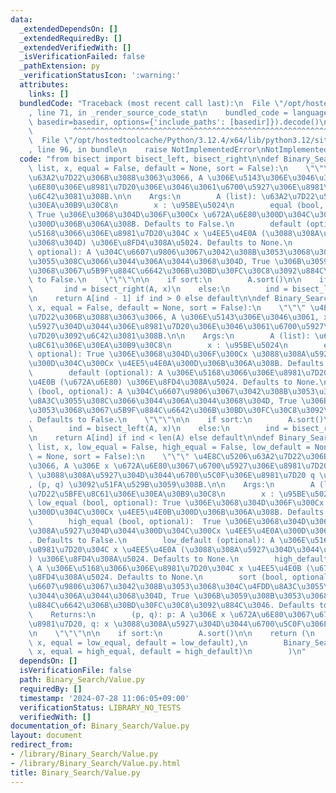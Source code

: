 ```yaml
---
data:
  _extendedDependsOn: []
  _extendedRequiredBy: []
  _extendedVerifiedWith: []
  _isVerificationFailed: false
  _pathExtension: py
  _verificationStatusIcon: ':warning:'
  attributes:
    links: []
  bundledCode: "Traceback (most recent call last):\n  File \"/opt/hostedtoolcache/Python/3.12.4/x64/lib/python3.12/site-packages/onlinejudge_verify/documentation/build.py\"\
    , line 71, in _render_source_code_stat\n    bundled_code = language.bundle(stat.path,\
    \ basedir=basedir, options={'include_paths': [basedir]}).decode()\n          \
    \         ^^^^^^^^^^^^^^^^^^^^^^^^^^^^^^^^^^^^^^^^^^^^^^^^^^^^^^^^^^^^^^^^^^^^^^^^^^^^^^^^^\n\
    \  File \"/opt/hostedtoolcache/Python/3.12.4/x64/lib/python3.12/site-packages/onlinejudge_verify/languages/python.py\"\
    , line 96, in bundle\n    raise NotImplementedError\nNotImplementedError\n"
  code: "from bisect import bisect_left, bisect_right\n\ndef Binary_Search_Low_Value(A:\
    \ list, x, equal = False, default = None, sort = False):\n    \"\"\" \u4E8C\u5206\
    \u63A2\u7D22\u306B\u3088\u3063\u3066, A \u306E\u5143\u306E\u3046\u3061, x \u672A\
    \u6E80\u306E\u8981\u7D20\u306E\u3046\u3061\u6700\u5927\u306E\u8981\u7D20\u3092\
    \u6C42\u3081\u308B.\n\n    Args:\n        A (list): \u63A2\u7D22\u5BFE\u8C61\u306E\
    \u30EA\u30B9\u30C8\n        x : \u95BE\u5024\n        equal (bool, optional):\
    \ True \u306E\u3068\u304D\u306F\u300Cx \u672A\u6E80\u300D\u304C\u300Cx \u4EE5\u4E0B\
    \u300D\u306B\u306A\u308B. Defaults to False.\n        default (optional): A \u306E\
    \u5168\u3066\u306E\u8981\u7D20\u304C x \u4EE5\u4E0A (\u3088\u308A\u5927\u304D\u3044\
    \u3068\u304D) \u306E\u8FD4\u308A\u5024. Defaults to None.\n        sort (bool,\
    \ optional): A \u304C\u6607\u9806\u3067\u3042\u308B\u3053\u3068\u304C\u4FDD\u8A3C\
    \u3055\u308C\u3066\u3044\u306A\u3044\u3068\u304D, True \u306B\u3059\u308B\u3053\
    \u3068\u3067\u5B9F\u884C\u6642\u306B\u30BD\u30FC\u30C8\u3092\u884C\u3046. Defaults\
    \ to False.\n    \"\"\"\n\n    if sort:\n        A.sort()\n\n    if equal:\n \
    \       ind = bisect_right(A, x)\n    else:\n        ind = bisect_left(A, x)\n\
    \n    return A[ind - 1] if ind > 0 else default\n\ndef Binary_Search_High_Value(A,\
    \ x, equal = False, default = None, sort = False):\n    \"\"\" \u4E8C\u5206\u63A2\
    \u7D22\u306B\u3088\u3063\u3066, A \u306E\u5143\u306E\u3046\u3061, x \u3088\u308A\
    \u5927\u304D\u3044\u306E\u8981\u7D20\u306E\u3046\u3061\u6700\u5927\u306E\u8981\
    \u7D20\u3092\u6C42\u3081\u308B.\n\n    Args:\n        A (list): \u63A2\u7D22\u5BFE\
    \u8C61\u306E\u30EA\u30B9\u30C8\n        x : \u95BE\u5024\n        equal (bool,\
    \ optional): True \u306E\u3068\u304D\u306F\u300Cx \u3088\u308A\u5927\u304D\u3044\
    \u300D\u304C\u300Cx \u4EE5\u4E0A\u300D\u306B\u306A\u308B. Defaults to False.\n\
    \        default (optional): A \u306E\u5168\u3066\u306E\u8981\u7D20\u304C x \u4EE5\
    \u4E0B (\u672A\u6E80) \u306E\u8FD4\u308A\u5024. Defaults to None.\n        sort\
    \ (bool, optional): A \u304C\u6607\u9806\u3067\u3042\u308B\u3053\u3068\u304C\u4FDD\
    \u8A3C\u3055\u308C\u3066\u3044\u306A\u3044\u3068\u304D, True \u306B\u3059\u308B\
    \u3053\u3068\u3067\u5B9F\u884C\u6642\u306B\u30BD\u30FC\u30C8\u3092\u884C\u3046\
    . Defaults to False.\n    \"\"\"\n\n    if sort:\n        A.sort()\n\n    if equal:\n\
    \        ind = bisect_left(A, x)\n    else:\n        ind = bisect_right(A, x)\n\
    \n    return A[ind] if ind < len(A) else default\n\ndef Binary_Search_High_Low_Value(A:\
    \ list, x, low_equal = False, high_equal = False, low_default = None, high_default\
    \ = None, sort = False):\n    \"\"\" \u4E8C\u5206\u63A2\u7D22\u306B\u3088\u3063\
    \u3066, A \u306E x \u672A\u6E80\u3067\u6700\u5927\u306E\u8981\u7D20 p \u3068 x\
    \ \u3088\u308A\u5927\u304D\u3044\u6700\u5C0F\u306E\u8981\u7D20 q \u3092\u6C42\u3081\
    , (p, q) \u3092\u51FA\u529B\u3059\u308B.\n\n    Args:\n        A (list): \u635C\
    \u7D22\u5BFE\u8C61\u306E\u30EA\u30B9\u30C8\n        x : \u95BE\u5024\n       \
    \ low_equal (bool, optional): True \u306E\u3068\u304D\u306F\u300Cx \u672A\u6E80\
    \u300D\u304C\u300Cx \u4EE5\u4E0B\u300D\u306B\u306A\u308B. Defaults to False.\n\
    \        high_equal (bool, optional):  True \u306E\u3068\u304D\u306F\u300Cx \u3088\
    \u308A\u5927\u304D\u3044\u300D\u304C\u300Cx \u4EE5\u4E0A\u300D\u306B\u306A\u308B\
    . Defaults to False.\n        low_default (optional): A \u306E\u5168\u3066\u306E\
    \u8981\u7D20\u304C x \u4EE5\u4E0A (\u3088\u308A\u5927\u304D\u3044\u3068\u304D\
    ) \u306E\u8FD4\u308A\u5024. Defaults to None.\n        high_default (optional):\
    \ A \u306E\u5168\u3066\u306E\u8981\u7D20\u304C x \u4EE5\u4E0B (\u672A\u6E80) \u306E\
    \u8FD4\u308A\u5024. Defaults to None.\n        sort (bool, optional): A \u304C\
    \u6607\u9806\u3067\u3042\u308B\u3053\u3068\u304C\u4FDD\u8A3C\u3055\u308C\u3066\
    \u3044\u306A\u3044\u3068\u304D, True \u306B\u3059\u308B\u3053\u3068\u3067\u5B9F\
    \u884C\u6642\u306B\u30BD\u30FC\u30C8\u3092\u884C\u3046. Defaults to False.\n\n\
    \    Returns:\n        (p, q): p: A \u306E x \u672A\u6E80\u3067\u6700\u5927\u306E\
    \u8981\u7D20, q: x \u3088\u308A\u5927\u304D\u3044\u6700\u5C0F\u306E\u8981\u7D20\
    \n    \"\"\"\n\n    if sort:\n        A.sort()\n\n    return (\n        Binary_Search_Low_Value(A,\
    \ x, equal = low_equal, default = low_default),\n        Binary_Search_High_Value(A,\
    \ x, equal = high_equal, default = high_default)\n        )\n"
  dependsOn: []
  isVerificationFile: false
  path: Binary_Search/Value.py
  requiredBy: []
  timestamp: '2024-07-28 11:06:05+09:00'
  verificationStatus: LIBRARY_NO_TESTS
  verifiedWith: []
documentation_of: Binary_Search/Value.py
layout: document
redirect_from:
- /library/Binary_Search/Value.py
- /library/Binary_Search/Value.py.html
title: Binary_Search/Value.py
---
```

